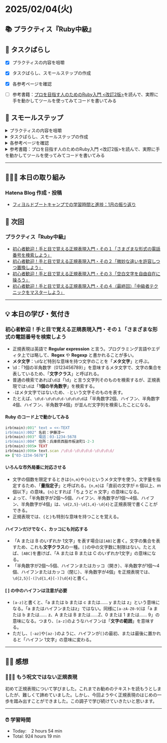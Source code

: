 # 2025/02/04(火)
## 📚 プラクティス『Ruby中級』


## 🧩 タスクばらし
- [x] プラクティスの内容を咀嚼
- [x] タスクばらし、スモールステップの作成
- [x] 各参考ページを確認
- [ ] 参考書籍：[プロを目指す人のためのRuby入門 <改訂2版>](https://www.amazon.co.jp/dp/4297124378/)を読んで、実際に手を動かしてツールを使ってみてコードを書いてみる


## 🐾 スモールステップ
<details><summary>プラクティスの内容を咀嚼</summary>

- [x] プラクティスの内容を咀嚼
</details>

<details><summary>タスクばらし、スモールステップの作成</summary>

- [x] タスクばらし、スモールステップの作成
</details>

<details><summary>各参考ページを確認</summary>

- [x] [学習を加速させるインデックス読書術](https://qiita.com/dkatsura/items/3364b293ed1451a66a8a)を再読
- [x] 動画：[著者自身が語る「プロを目指す人のためのRuby入門」の効果的な読み方](https://www.youtube.com/watch?v=qqqbHXarPO8)
</details>

<details><summary>参考書籍：プロを目指す人のためのRuby入門 <改訂2版>を読んで、実際に手を動かしてツールを使ってみてコードを書いてみる</summary>

- [x] 第1章  本書を読み進める前に
   - [x] 1.1 イントロダクション
   - [x] 1.2 本書の概要
   - [x] 1.3 Ruby について
   - [x] 1.4 Ruby のインストール
   - [x] 1.5 エディタ/IDE について
   - [x] 1.6 Ruby を動かしてみる
   - [x] 1.7 本書のサンプルコードについて
   - [x] 1.8 Ruby の公式リファレンスについて
   - [x] 1.9 この章のまとめ
- [x] 第2章  Ruby の基礎を理解する
   - [x] 2.1 イントロダクション
   - [x] 2.2 Ruby に関する基礎知識
   - [x] 2.3 文字列
   - [x] 2.4 数値
   - [x] 2.5 真偽値と条件分岐
   - [x] 2.6 メソッドの定義
   - [x] 2.7 例題：FizzBuzzプログラムを作成する
   - [x] 2.8 文字列についてもっと詳しく
   - [x] 2.9 数値についてもっと詳しく
   - [x] 2.10 真偽値と条件分岐についてもっと詳しく
   - [x] 2.11 メソッド定義についてもっと詳しく
   - [x] 2.12 そのほかの基礎知識
   - [x] 2.13 この章のまとめ
- [x] 第3章  テストを自動化する
   - [x] 3.1 イントロダクション
   - [x] 3.2 Minitest の基本
   - [x] 3.3 FizzBuzzプログラムのテスト自動化
   - [x] 3.4 この章のまとめ
- [x] 第4章  配列や繰り返し処理を理解する
   - [x] 4.1 イントロダクション
   - [x] 4.2 配列
   - [x] 4.3 ブロック
   - [x] 4.4 ブロックを使う配列のメソッド
   - [x] 4.5 範囲（Range）
   - [x] 4.6 例題：RGB変換プログラムを作成する
   - [x] 4.7 配列についてもっと詳しく
   - [x] 4.8 ブロックについてもっと詳しく
   - [x] 4.9 範囲（Range）についてもっと詳しく
   - [x] 4.10 さまざまな繰り返し処理
   - [x] 4.11 繰り返し処理用の制御構造
   - [x] 4.12 この章のまとめ
- [x] 第5章  ハッシュやシンボルを理解する
   - [x] 5.1 イントロダクション
   - [x] 5.2 ハッシュ
   - [x] 5.3 シンボル
   - [x] 5.4 続・ハッシュについて
   - [x] 5.5 例題：長さの単位交換プログラムを作成する
   - [x] 5.6 ハッシュとキーワード引数についてもっと詳しく
   - [x] 5.7 シンボルについてもっと詳しく
   - [x] 5.8 この章のまとめ
- [ ] 第6章  正規表現を理解する
   - [x] 6.1 イントロダクション
   - [x] 6.2 正規表現って何？
   - [ ] 6.3 Ruby における正規表現オブジェクト
   - [ ] 6.4 例題：Ruby のハッシュ記法を変換する
   - [ ] 6.5 正規表現オブジェクトについてもっと詳しく
   - [ ] 6.6 この章のまとめ
- [ ] 第7章  クラスの作成を理解する
   - [ ] 7.1 イントロダクション
   - [ ] 7.2 オブジェクト指向プログラミングの基礎知識
   - [ ] 7.3 クラスの定義
   - [ ] 7.4 例題：改札機プログラムの作成
   - [ ] 7.5 selfキーワード
   - [ ] 7.6 クラスの継承
   - [ ] 7.7 メソッドの可視性
   - [ ] 7.8 定数についてもっと詳しく
   - [ ] 7.9 さまざまな種類の変数
   - [ ] 7.10 クラス定義や Ruby の言語使用に関する高度な話題
   - [ ] 7.11 この章のまとめ
- [ ] 第8章  モジュールを理解する
   - [ ] 8.1 イントロダクション
   - [ ] 8.2 モジュールの概要
   - [ ] 8.3 モジュールを利用したメソッド定義（include と extend）
   - [ ] 8.4 例題：rainbowメソッドの作成
   - [ ] 8.5 モジュールを利用したメソッド定義についてもっと詳しく
   - [ ] 8.6 モジュールを利用した名前空間の作成
   - [ ] 8.7 関数や定数を提供するモジュールの作成
   - [ ] 8.8 状態を保持するモジュールの作成
   - [ ] 8.9 モジュールに関する高度な話題
   - [ ] 8.10 この章のまとめ
- [ ] 第9章  例外処理を理解する
   - [ ] 9.1 イントロダクション
   - [ ] 9.2 例外の捕捉
   - [ ] 9.3 意図的に例外を発生させる
   - [ ] 9.4 例外処理のベストプラクティス
   - [ ] 9.5 例題：正規表現チェッカープログラムの作成
   - [ ] 9.6 例外処理についてもっと詳しく
   - [ ] 9.7 この章のまとめ
- [ ] 第10章  yield と Proc を理解する
   - [ ] 10.1 イントロダクション
   - [ ] 10.2 ブロックを利用するメソッドの定義と yield
   - [ ] 10.3 Procオブジェクト
   - [ ] 10.4 例題：ワードシンセサイザーの作成
   - [ ] 10.5 Procオブジェクトについてもっと詳しく
   - [ ] 10.6 この章のまとめ
- [ ] 第11章  パターンマッチを理解する
   - [ ] 11.1 イントロダクション
   - [ ] 11.2 パターンマッチの基本
   - [ ] 11.3 パターンマッチの利用パターン
   - [ ] 11.4 例題：ログフォーマッターの作成
   - [ ] 11.5 パターンマッチについてもっと詳しく
   - [ ] 11.6 この章のまとめ
- [ ] 第12章  Ruby のデバッグ技法を身につける
   - [ ] 12.1 イントロダクション
   - [ ] 12.2 バックトレースの読み方
   - [ ] 12.3 よく発生する例外クラスとその原因
   - [ ] 12.4 プログラムの途中経過を確認する
   - [ ] 12.5 汎用的なトラブルシューティング方法
   - [ ] 12.6 この章のまとめ
- [ ] 第13章  Ruby に関するその他のトピック
   - [ ] 13.1 イントロダクション
   - [ ] 13.2 日付や時刻の扱い
   - [ ] 13.3 ファイルやディレクトリの扱い
   - [ ] 13.4 特定の形式のファイルを読み書きする
   - [ ] 13.5 環境変数や起動時引数の取得
   - [ ] 13.6 非推奨機能を使ったときに警告を出力する
   - [ ] 13.7 eval、バッククオートリテラル、sendメソッド
   - [ ] 13.8 Rake
   - [ ] 13.9 gem と Bundler
   - [ ] 13.10 Ruby における型情報の定義と型検査（RBS、TypeProf、Steep）
   - [ ] 13.11 「Rails の中の Ruby」と「素の Ruby」の違い
   - [ ] 13.12 この章のまとめ

</details>


------------


## 🧑🏻‍💻 本日の取り組み
### Hatena Blog 作成・投稿
- [フィヨルドブートキャンプでの学習時間と進捗：1月の振り返り](https://yswengineer.hatenablog.com/entry/2025/02/01/222533)

## 🎯 次回
### プラクティス『Ruby中級』
- [初心者歓迎！手と目で覚える正規表現入門・その１「さまざまな形式の電話番号を検索しよう」](https://qiita.com/jnchito/items/893c887fbf19e17d3ff9)
- [初心者歓迎！手と目で覚える正規表現入門・その２「微妙な違いを許容しつつ置換しよう」](https://qiita.com/jnchito/items/64c3fdc53766ac6f2008)
- [初心者歓迎！手と目で覚える正規表現入門・その３「空白文字を自由自在に操ろう」](https://qiita.com/jnchito/items/6f0c885c1c4929092578)
- [初心者歓迎！手と目で覚える正規表現入門・その４（最終回）「中級者テクニックをマスターしよう」](https://qiita.com/jnchito/items/b0839f4f4651c29da408)
      

------------


## 💡 本日の学び・気付き
### 初心者歓迎！手と目で覚える正規表現入門・その１「さまざまな形式の電話番号を検索しよう
- 正規表現は英語で **Regular expression** と言う。プログラミング言語やエディタ上では略して、**Regex** や **Regexp** と書かれることが多い。
- **メタ文字**：`\d`など特別な意味を持つ文字のことを「**メタ文字**」と呼ぶ。
- \d：「1個の半角数字（0123456789）」を意味するメタ文字で、文字の集合を表しているため、「**文字クラス**」と呼ばれる。
- 普通の検索であれば`\d`は「\d」と言う文字列そのものを検索するが、正規表現では`\d`は「**1個の半角数字**」を検索する。
- `-`はメタ文字ではないため、`-`という文字そのものを表す。
- たとえば、`\d\d-\d\d\d\d-\d\d\d\d`は「半角数字2個、ハイフン、半角数字4個、ハイフン、半角数字4個」が並んだ文字列を検索したことになる。

#### Ruby のコード上で動かしてみる
```ruby
irb(main):001" text = <<-TEXT
irb(main):002" 名前：伊藤淳一
irb(main):003" 電話：03-1234-5678
irb(main):004" 住所：兵庫県西脇市板波町1-2-3
irb(main):005> TEXT
irb(main):006> text.scan /\d\d-\d\d\d\d-\d\d\d\d/
=> ["03-1234-5678"]
```

#### いろんな市外局番に対応させる
- 文字の個数を限定するときは`{n,m}`や`{n}`というメタ文字を使う。文字量を指定するため、「**量指定子**」と呼ばれる。`{n,m}`は「直前の文字が n 個以上、m 個以下」の意味。`{n}`とすれば「ちょうど n 文字」の意味になる。
- よって、「半角数字が2個〜5個、ハイフン、半角数字が1個〜4個、ハイフン、半角数字が4個」は、`\d{2,5}-\d{1,4}-\d{4}`と正規表現で書くことができる。
- 正規表現では、`{`と`}`も特別な意味を持つことを覚える。

#### ハイフンだけでなく、カッコにも対応する
- 「A または B のいずれか 1文字」を表す場合は`[AB]`と書く。文字の集合を表すため、これも**文字クラス**の一種。`[]`の中の文字数に制限はない。たとえば、`[ABC]`を書けば、「A または B または C のいずれか1文字」の意味になる。
- 「半角数字が2個〜5個、ハイフンまたはカッコ（開き）、半角数字が1個〜4個、ハイフンまたはカッコ（閉じ）、半角数字が4個」を正規表現では、`\d{2,5}[-(]\d{1,4}[-)]\d{4}`と書く。

#### [ ] の中のハイフンは注意が必要
- `[a-z]`と書くと、「a または b または c または...... y または z」という意味になる。「a またはハイフンまたはz」ではない。同様に`[a-zA-Z0-9]`は「a または b または...... z、A または B または......Z、0 または 1 または...... 9」の意味になる。つまり、`[a-z]`のようなハイフンは「**文字の範囲**」を意味する。
- ただし、`[-az]`や`[az-]`のように、ハイフンが`[]`の最初、または最後に置かれると「ハイフン 1文字」の意味に変わる。


-------------


## ✍🏻 感想
### 🧙🏻‍♂️ もう呪文ではない正規表現
初めて正規表現について学びました。これまでお勧めのテキストを読もうとしましたが、難しくて諦めていました。しかし、今回ようやく正規表現のはじめの一歩を踏み出すことができました。この調子で学び続けていきたいと思います。


------------


### ⏰ 学習時間
- Today:&nbsp;&nbsp;&nbsp; 2 hours 54 min
- Total: 924 hours 19 min
